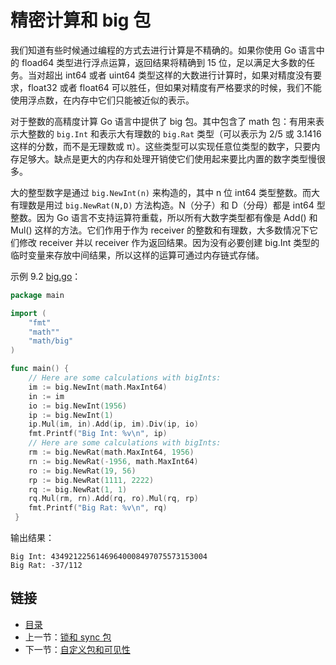 # 精密计算和 big 包

我们知道有些时候通过编程的方式去进行计算是不精确的。如果你使用 Go 语言中的 fload64 类型进行浮点运算，返回结果将精确到 15 位，足以满足大多数的任务。当对超出 int64 或者 uint64 类型这样的大数进行计算时，如果对精度没有要求，float32 或者 float64 可以胜任，但如果对精度有严格要求的时候，我们不能使用浮点数，在内存中它们只能被近似的表示。

对于整数的高精度计算 Go 语言中提供了 big 包。其中包含了 math 包：有用来表示大整数的 `big.Int` 和表示大有理数的 `big.Rat` 类型（可以表示为 2/5 或 3.1416 这样的分数，而不是无理数或 π）。这些类型可以实现任意位类型的数字，只要内存足够大。缺点是更大的内存和处理开销使它们使用起来要比内置的数字类型慢很多。

大的整型数字是通过 `big.NewInt(n)` 来构造的，其中 n 位 int64 类型整数。而大有理数是用过 `big.NewRat(N,D)` 方法构造。N（分子）和 D（分母）都是 int64 型整数。因为 Go 语言不支持运算符重载，所以所有大数字类型都有像是 Add() 和 Mul() 这样的方法。它们作用于作为 receiver 的整数和有理数，大多数情况下它们修改 receiver 并以 receiver 作为返回结果。因为没有必要创建 big.Int 类型的临时变量来存放中间结果，所以这样的运算可通过内存链式存储。

示例 9.2 [big.go](examples/chapter_9/big.go)：

```go
package mainimport (	"fmt"	"math""	"math/big")func main() {	// Here are some calculations with bigInts:    im := big.NewInt(math.MaxInt64)    in := im    io := big.NewInt(1956)    ip := big.NewInt(1)    ip.Mul(im, in).Add(ip, im).Div(ip, io)    fmt.Printf("Big Int: %v\n", ip)    // Here are some calculations with bigInts:    rm := big.NewRat(math.MaxInt64, 1956)    rn := big.NewRat(-1956, math.MaxInt64)    ro := big.NewRat(19, 56)    rp := big.NewRat(1111, 2222)    rq := big.NewRat(1, 1)    rq.Mul(rm, rn).Add(rq, ro).Mul(rq, rp)    fmt.Printf("Big Rat: %v\n", rq) }
```
输出结果：

	Big Int: 43492122561469640008497075573153004    Big Rat: -37/112

## 链接

- [目录](directory.md)
- 上一节：[锁和 sync 包](09.3.md)
- 下一节：[自定义包和可见性](09.5.md)
